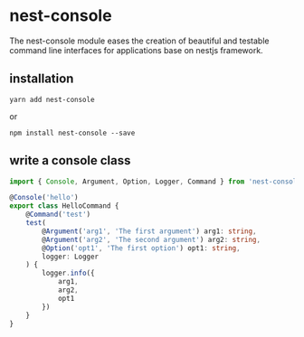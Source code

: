 # nest-console
The nest-console module eases the creation of beautiful and testable command line interfaces for applications base on nestjs framework.

## installation
```shell
yarn add nest-console
```

or

```shell
npm install nest-console --save
```

## write a console class

```typescript
import { Console, Argument, Option, Logger, Command } from 'nest-console' 

@Console('hello')
export class HelloCommand {
    @Command('test')
    test(
        @Argument('arg1', 'The first argument') arg1: string,
        @Argument('arg2', 'The second argument') arg2: string,
        @Option('opt1', 'The first option') opt1: string,
        logger: Logger
    ) {
        logger.info({
            arg1,
            arg2,
            opt1
        })
    }
}

```
